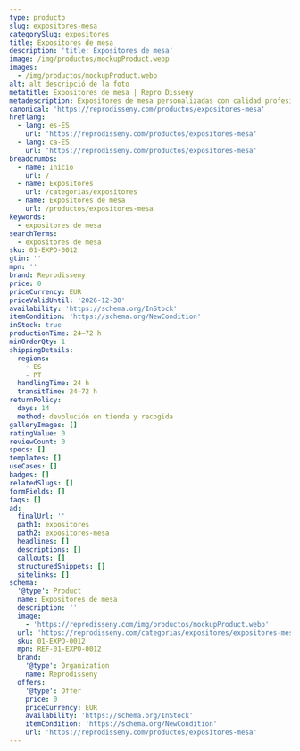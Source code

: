 ```yaml
---
type: producto
slug: expositores-mesa
categorySlug: expositores
title: Expositores de mesa
description: 'title: Expositores de mesa'
image: /img/productos/mockupProduct.webp
images:
  - /img/productos/mockupProduct.webp
alt: alt descripció de la foto
metatitle: Expositores de mesa | Repro Disseny
metadescription: Expositores de mesa personalizadas con calidad profesional en Cataluña.
canonical: 'https://reprodisseny.com/productos/expositores-mesa'
hreflang:
  - lang: es-ES
    url: 'https://reprodisseny.com/productos/expositores-mesa'
  - lang: ca-ES
    url: 'https://reprodisseny.com/productos/expositores-mesa'
breadcrumbs:
  - name: Inicio
    url: /
  - name: Expositores
    url: /categorias/expositores
  - name: Expositores de mesa
    url: /productos/expositores-mesa
keywords:
  - expositores de mesa
searchTerms:
  - expositores de mesa
sku: 01-EXPO-0012
gtin: ''
mpn: ''
brand: Reprodisseny
price: 0
priceCurrency: EUR
priceValidUntil: '2026-12-30'
availability: 'https://schema.org/InStock'
itemCondition: 'https://schema.org/NewCondition'
inStock: true
productionTime: 24–72 h
minOrderQty: 1
shippingDetails:
  regions:
    - ES
    - PT
  handlingTime: 24 h
  transitTime: 24–72 h
returnPolicy:
  days: 14
  method: devolución en tienda y recogida
galleryImages: []
ratingValue: 0
reviewCount: 0
specs: []
templates: []
useCases: []
badges: []
relatedSlugs: []
formFields: []
faqs: []
ad:
  finalUrl: ''
  path1: expositores
  path2: expositores-mesa
  headlines: []
  descriptions: []
  callouts: []
  structuredSnippets: []
  sitelinks: []
schema:
  '@type': Product
  name: Expositores de mesa
  description: ''
  image:
    - 'https://reprodisseny.com/img/productos/mockupProduct.webp'
  url: 'https://reprodisseny.com/categorias/expositores/expositores-mesa'
  sku: 01-EXPO-0012
  mpn: REF-01-EXPO-0012
  brand:
    '@type': Organization
    name: Reprodisseny
  offers:
    '@type': Offer
    price: 0
    priceCurrency: EUR
    availability: 'https://schema.org/InStock'
    itemCondition: 'https://schema.org/NewCondition'
    url: 'https://reprodisseny.com/productos/expositores-mesa'
---
```


